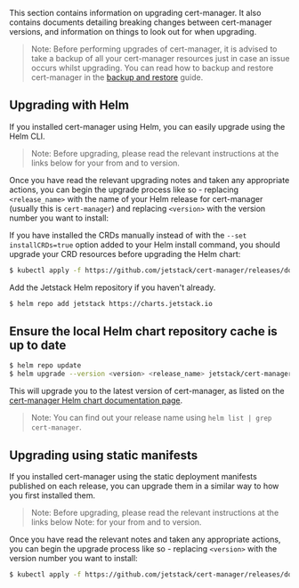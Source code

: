 This section contains information on upgrading cert-manager. It also contains
documents detailing breaking changes between cert-manager versions, and
information on things to look out for when upgrading.

> Note: Before performing upgrades of cert-manager, it is advised to take a
> backup of all your cert-manager resources just in case an issue occurs whilst
> upgrading. You can read how to backup and restore cert-manager in the
> [backup and restore](../../tutorials/backup/) guide.

## Upgrading with Helm

If you installed cert-manager using Helm, you can easily upgrade using the Helm
CLI.

> Note: Before upgrading, please read the relevant instructions at the links
> below for your from and to version.

Once you have read the relevant upgrading notes and taken any appropriate
actions, you can begin the upgrade process like so - replacing `<release_name>`
with the name of your Helm release for cert-manager (usually this is
`cert-manager`) and replacing `<version>` with the version number you want to
install:

If you have installed the CRDs manually instead of with the
`--set installCRDs=true` option added to your Helm install command, you should
upgrade your CRD resources before upgrading the Helm chart:

```bash
$ kubectl apply -f https://github.com/jetstack/cert-manager/releases/download/<version>/cert-manager.crds.yaml
```

Add the Jetstack Helm repository if you haven't already.

```bash
$ helm repo add jetstack https://charts.jetstack.io
```

## Ensure the local Helm chart repository cache is up to date

```bash
$ helm repo update
$ helm upgrade --version <version> <release_name> jetstack/cert-manager
```

This will upgrade you to the latest version of cert-manager, as listed on the
[cert-manager Helm chart documentation page](https://artifacthub.io/packages/helm/cert-manager/cert-manager).

> Note: You can find out your release name using
> `helm list | grep cert-manager`.

## Upgrading using static manifests

If you installed cert-manager using the static deployment manifests published on
each release, you can upgrade them in a similar way to how you first installed
them.

> Note: Before upgrading, please read the relevant instructions at the links
> below Note: for your from and to version.

Once you have read the relevant notes and taken any appropriate actions, you can
begin the upgrade process like so - replacing `<version>` with the version
number you want to install:

```bash
$ kubectl apply -f https://github.com/jetstack/cert-manager/releases/download/<version>/cert-manager.yaml
```
